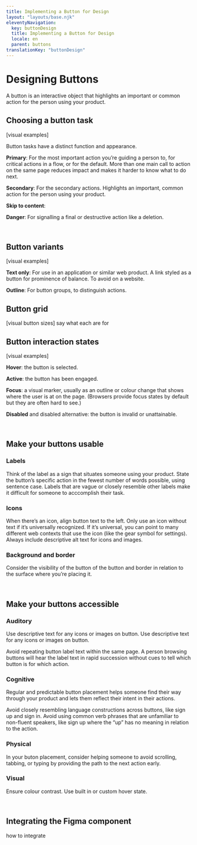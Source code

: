 ```yaml
---
title: Implementing a Button for Design
layout: "layouts/base.njk"
eleventyNavigation:
  key: buttonDesign
  title: Implementing a Button for Design
  locale: en
  parent: buttons
translationKey: "buttonDesign"
---
```


# Designing Buttons

A button is an interactive object that highlights an important or common action for the person using your product.

## Choosing a button task

[visual examples]

Button tasks have a distinct function and appearance.

**Primary**: For the most important action you’re guiding a person to, for critical actions in a flow, or for the default. More than one main call to action on the same page reduces impact and makes it harder to know what to do next.

**Secondary**: For the secondary actions. Highlights an important, common action for the person using your product.

**Skip to content**:

**Danger**: For signalling a final or destructive action like a deletion.

<br />

## Button variants

[visual examples]

**Text only**: For use in an application or similar web product. A link styled as a button for prominence of balance. To avoid on a website.

**Outline**: For button groups, to distinguish actions. 

## Button grid

[visual button sizes]
say what each are for

## Button interaction states

[visual examples]

**Hover**: the button is selected.

**Active**: the button has been engaged.

**Focus**: a visual marker, usually as an outline or colour change that shows where the user is at on the page. (Browsers provide focus states by default but they are often hard to see.)

**Disabled** and disabled alternative: the button is invalid or unattainable.

<br/>

## Make your buttons usable

### Labels

Think of the label as a sign that situates someone using your product. State the button’s specific action in the fewest number of words possible, using sentence case. Labels that are vague or closely resemble other labels make it difficult for someone to acccomplish their task.

### Icons

When there’s an icon, align button text to the left.  Only use an icon without text if it’s universally recognized. If it’s universal, you can point to many different web contexts that use the icon (like the gear symbol for settings). Always include descriptive alt text for icons and images. 

### Background and border

Consider the visibility of the button of the button and border in relation to the surface where you’re placing it.  

<br/>

## Make your buttons accessible

### Auditory

Use descriptive text for any icons or images on button. Use descriptive text for any icons or images on button.

Avoid repeating button label text within the same page. A person browsing buttons will hear the label text in rapid succession without cues to tell which button is for which action. 

### Cognitive

Regular and predictable button placement helps someone find their way through your product and lets them reflect their intent in their actions. 

Avoid closely resembling language constructions across buttons, like sign up and sign in. Avoid using common verb phrases that are unfamiliar to non-fluent speakers, like sign up where the “up” has no meaning in relation to the action.  

### Physical

In your buton placement, consider helping someone to avoid scrolling, tabbing, or typing by providing the path to the next action early. 

### Visual

Ensure colour contrast. Use built in or custom hover state.

<br/>

## Integrating the Figma component

how to integrate

